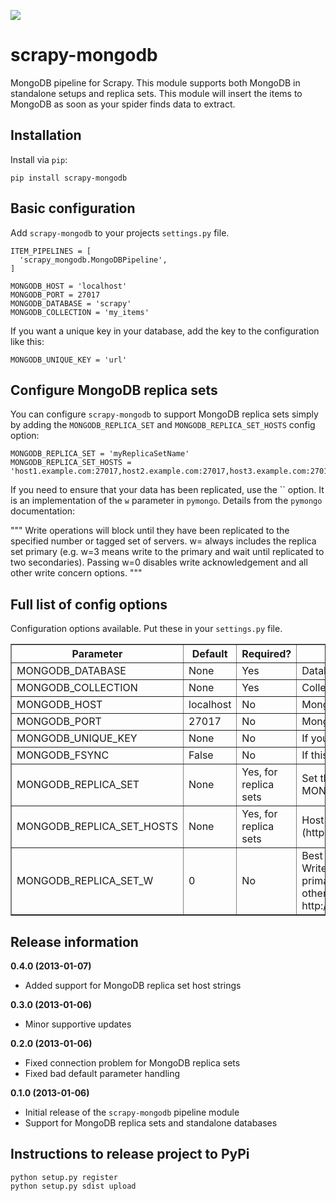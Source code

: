 <a href='https://travis-ci.org/sebdah/scrapy-mongodb'><img src='https://secure.travis-ci.org/sebdah/scrapy-mongodb.png?branch=master'></a>

scrapy-mongodb
==============
MongoDB pipeline for Scrapy. This module supports both MongoDB in standalone setups and replica sets. This module will insert the items to MongoDB as soon as your spider finds data to extract.

Installation
------------
Install via `pip`:

    pip install scrapy-mongodb

Basic configuration
-------------------
Add `scrapy-mongodb` to your projects `settings.py` file.

    ITEM_PIPELINES = [
      'scrapy_mongodb.MongoDBPipeline',
    ]

    MONGODB_HOST = 'localhost'
    MONGODB_PORT = 27017
    MONGODB_DATABASE = 'scrapy'
    MONGODB_COLLECTION = 'my_items'

If you want a unique key in your database, add the key to the configuration like this:

    MONGODB_UNIQUE_KEY = 'url'

Configure MongoDB replica sets
------------------------------
You can configure `scrapy-mongodb` to support MongoDB replica sets simply by adding the `MONGODB_REPLICA_SET` and `MONGODB_REPLICA_SET_HOSTS` config option:

    MONGODB_REPLICA_SET = 'myReplicaSetName'
    MONGODB_REPLICA_SET_HOSTS = 'host1.example.com:27017,host2.example.com:27017,host3.example.com:27017'

If you need to ensure that your data has been replicated, use the `` option. It is an implementation of the `w` parameter in `pymongo`. Details from the `pymongo` documentation:

"""
Write operations will block until they have been replicated to the specified number or tagged set of servers. w=<int> always includes the replica set primary (e.g. w=3 means write to the primary and wait until replicated to two secondaries). Passing w=0 disables write acknowledgement and all other write concern options.
"""

Full list of config options
---------------------------
Configuration options available. Put these in your `settings.py` file.

<table border='1'>
    <tr>
        <th>Parameter</th>
        <th>Default</th>
        <th>Required?</th>
        <th>Description</th>
    </tr>
    <tr>
        <td>MONGODB_DATABASE</td>
        <td>None</td>
        <td>Yes</td>
        <td>Database name to use. Does not need to exist.</td>
    </tr>
    <tr>
        <td>MONGODB_COLLECTION</td>
        <td>None</td>
        <td>Yes</td>
        <td>Collection within the database to use. Does not need to exist.</td>
    </tr>
    <tr>
        <td>MONGODB_HOST</td>
        <td>localhost</td>
        <td>No</td>
        <td>MongoDB host name to connect to</td>
    </tr>
    <tr>
        <td>MONGODB_PORT</td>
        <td>27017</td>
        <td>No</td>
        <td>MongoDB port number to connect to</td>
    </tr>
    <tr>
        <td>MONGODB_UNIQUE_KEY</td>
        <td>None</td>
        <td>No</td>
        <td>If you want to have a unique key in the database, enter the key name here. scrapy-mongodb will ensure the key is properly indexed.</td>
    </tr>
    <tr>
        <td>MONGODB_FSYNC</td>
        <td>False</td>
        <td>No</td>
        <td>If this is set to True it forces MongoDB to wait for all files to be synced before returning.</td>
    </tr>
    <tr>
        <td>MONGODB_REPLICA_SET</td>
        <td>None</td>
        <td>Yes, for replica sets</td>
        <td>Set this if you want to enable replica set support. The option should be given the name of the replica set you want to connect to. MONGODB_HOST and MONGODB_PORT should point at your config server.</td>
    </tr>
    <tr>
        <td>MONGODB_REPLICA_SET_HOSTS</td>
        <td>None</td>
        <td>Yes, for replica sets</td>
        <td>
            Host string to use to connect to the replica set. See the hosts_or_uri option in the pymongo documentation (http://api.mongodb.org/python/current/api/pymongo/mongo_replica_set_client.html#pymongo.mongo_replica_set_client.MongoReplicaSetClient).
        </td>
    </tr>
    <tr>
        <td>MONGODB_REPLICA_SET_W</td>
        <td>0</td>
        <td>No</td>
        <td>
            Best described in the pymongo documentation:<br/>
            Write operations will block until they have been replicated to the specified number or tagged set of servers. w=<int> always includes the replica set primary (e.g. w=3 means write to the primary and wait until replicated to two secondaries). Passing w=0 disables write acknowledgement and all other write concern options.
            <br/>
            http://api.mongodb.org/python/current/api/pymongo/mongo_replica_set_client.html#pymongo.mongo_replica_set_client.MongoReplicaSetClient
        </td>
    </tr>
</table>

Release information
-------------------
**0.4.0 (2013-01-07)**
- Added support for MongoDB replica set host strings

**0.3.0 (2013-01-06)**
- Minor supportive updates

**0.2.0 (2013-01-06)**
- Fixed connection problem for MongoDB replica sets
- Fixed bad default parameter handling

**0.1.0 (2013-01-06)**
- Initial release of the `scrapy-mongodb` pipeline module
- Support for MongoDB replica sets and standalone databases

Instructions to release project to PyPi
---------------------------------------

    python setup.py register
    python setup.py sdist upload

